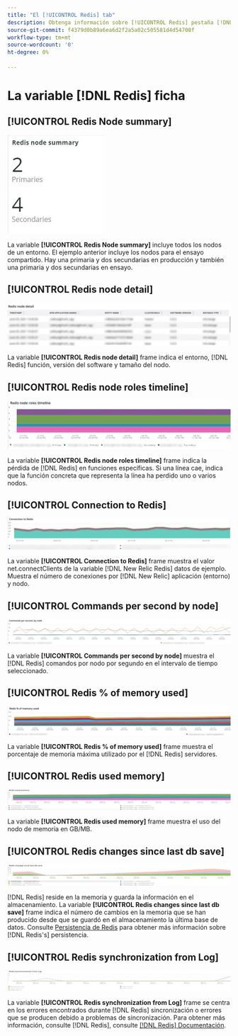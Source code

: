 ```yaml
---
title: "El [!UICONTROL Redis] tab"
description: Obtenga información sobre [!UICONTROL Redis] pestaña [!DNL Observation for Adobe Commerce].
source-git-commit: f4379d0b89a6ea6d2f2a5a02c505581d4d54708f
workflow-type: tm+mt
source-wordcount: '0'
ht-degree: 0%

---
```


# La variable [!DNL Redis] ficha

## [!UICONTROL Redis Node summary]

![Resumen del nodo de redis](../../assets/tools/observation-for-adobe-commerce/redis-tab-1.jpg)

La variable **[!UICONTROL Redis Node summary]** incluye todos los nodos de un entorno. El ejemplo anterior incluye los nodos para el ensayo compartido. Hay una primaria y dos secundarias en producción y también una primaria y dos secundarias en ensayo.

## [!UICONTROL Redis node detail]

![Detalles del nodo de Redis](../../assets/tools/observation-for-adobe-commerce/redis-tab-2.jpg)

La variable **[!UICONTROL Redis node detail]** frame indica el entorno, [!DNL Redis] función, versión del software y tamaño del nodo.

## [!UICONTROL Redis node roles timeline]

![Línea de tiempo de las funciones de los nodos de Redis](../../assets/tools/observation-for-adobe-commerce/redis-tab-3.jpg)

La variable **[!UICONTROL Redis node roles timeline]** frame indica la pérdida de [!DNL Redis] en funciones específicas. Si una línea cae, indica que la función concreta que representa la línea ha perdido uno o varios nodos.

## [!UICONTROL Connection to Redis]

![Conexión a Redis](../../assets/tools/observation-for-adobe-commerce/redis-tab-4.jpg)

La variable **[!UICONTROL Connection to Redis]** frame muestra el valor net.connectClients de la variable [!DNL New Relic Redis] datos de ejemplo. Muestra el número de conexiones por [!DNL New Relic] aplicación (entorno) y nodo.

## [!UICONTROL Commands per second by node]

![Comandos por segundo por nodo](../../assets/tools/observation-for-adobe-commerce/redis-tab-5.jpg)

La variable **[!UICONTROL Commands per second by node]** muestra el [!DNL Redis] comandos por nodo por segundo en el intervalo de tiempo seleccionado.

## [!UICONTROL Redis % of memory used]

![Redis % de memoria utilizada](../../assets/tools/observation-for-adobe-commerce/redis-tab-6.jpg)

La variable **[!UICONTROL Redis % of memory used]** frame muestra el porcentaje de memoria máxima utilizado por el [!DNL Redis] servidores.

## [!UICONTROL Redis used memory]

![Memoria utilizada de Redis](../../assets/tools/observation-for-adobe-commerce/redis-tab-7.jpg)

La variable **[!UICONTROL Redis used memory]** frame muestra el uso del nodo de memoria en GB/MB.

## [!UICONTROL Redis changes since last db save]

![Modifica los cambios desde el último almacenamiento de la base de datos](../../assets/tools/observation-for-adobe-commerce/redis-tab-8.jpg)

[!DNL Redis] reside en la memoria y guarda la información en el almacenamiento. La variable **[!UICONTROL Redis changes since last db save]** frame indica el número de cambios en la memoria que se han producido desde que se guardó en el almacenamiento la última base de datos. Consulte [Persistencia de Redis](https://redis.io/docs/manual/persistence/) para obtener más información sobre [!DNL Redis's] persistencia.

## [!UICONTROL Redis synchronization from Log]

![Redis synchronization from Log](../../assets/tools/observation-for-adobe-commerce/redis-tab-9.jpg)

La variable **[!UICONTROL Redis synchronization from Log]** frame se centra en los errores encontrados durante [!DNL Redis] sincronización o errores que se producen debido a problemas de sincronización. Para obtener más información, consulte [!DNL Redis], consulte [[!DNL Redis] Documentación](https://redis.io/docs/).
